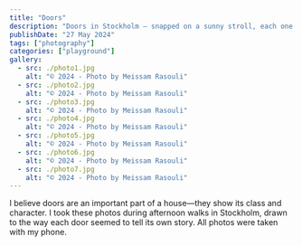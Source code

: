 ```yaml
---
title: "Doors"
description: "Doors in Stockholm — snapped on a sunny stroll, each one hinting at the soul and style of its home. All captured with my phone."
publishDate: "27 May 2024"
tags: ["photography"]
categories: ["playground"]
gallery:
  - src: ./photo1.jpg
    alt: "© 2024 - Photo by Meissam Rasouli"
  - src: ./photo2.jpg
    alt: "© 2024 - Photo by Meissam Rasouli"
  - src: ./photo3.jpg
    alt: "© 2024 - Photo by Meissam Rasouli"
  - src: ./photo4.jpg
    alt: "© 2024 - Photo by Meissam Rasouli"
  - src: ./photo5.jpg
    alt: "© 2024 - Photo by Meissam Rasouli"
  - src: ./photo6.jpg
    alt: "© 2024 - Photo by Meissam Rasouli"
  - src: ./photo7.jpg
    alt: "© 2024 - Photo by Meissam Rasouli"
---
```


I believe doors are an important part of a house—they show its class and character. I took these photos during afternoon walks in Stockholm, drawn to the way each door seemed to tell its own story. All photos were taken with my phone.
